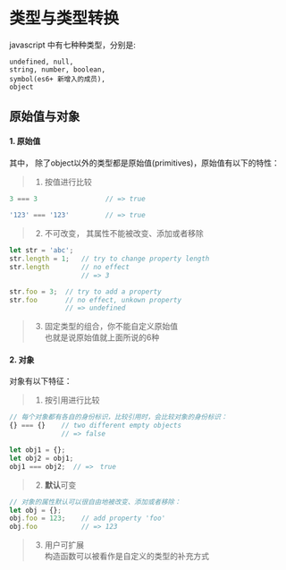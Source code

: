 # 类型与类型转换  
javascript 中有七种种类型，分别是:  

    undefined, null,
    string, number, boolean,
    symbol(es6+ 新增入的成员),
    object

## 原始值与对象
#### 1. 原始值
其中， 除了object以外的类型都是原始值(primitives)，原始值有以下的特性：  
> 1. 按值进行比较 
```js
3 === 3                 // => true
        
'123' === '123'         // => true
```
> 2. 不可改变， 其属性不能被改变、添加或者移除
```js
let str = 'abc';
str.length = 1;   // try to change property length
str.length        // no effect
                  // => 3

str.foo = 3;  // try to add a property
str.foo       // no effect, unkown property
              // => undefined
```

> 3. 固定类型的组合，你不能自定义原始值  
    也就是说原始值就上面所说的6种

#### 2. 对象  
对象有以下特征：  
> 1. 按引用进行比较
```js
// 每个对象都有各自的身份标识，比较引用时，会比较对象的身份标识：
{} === {}    // two different empty objects
             // => false

let obj1 = {};
let obj2 = obj1;
obj1 === obj2;  // =>　true
```
        

> 2. **默认**可变
```js
// 对象的属性默认可以很自由地被改变、添加或者移除：
let obj = {};
obj.foo = 123;    // add property 'foo'
obj.foo           // => 123
```

> 3. 用户可扩展  
构造函数可以被看作是自定义的类型的补充方式